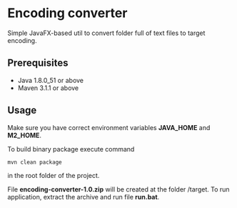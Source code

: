 # Encoding converter

Simple JavaFX-based util to convert folder full of text files to target encoding.

## Prerequisites

* Java 1.8.0_51 or above
* Maven 3.1.1 or above

## Usage

Make sure you have correct environment variables **JAVA_HOME** and **M2_HOME**.

To build binary package execute command

 ```mvn
 mvn clean package
 ```
 in the root folder of the project.

 File **encoding-converter-1.0.zip** will be created at the folder /target.
 To run application, extract the archive and run file **run.bat**.


